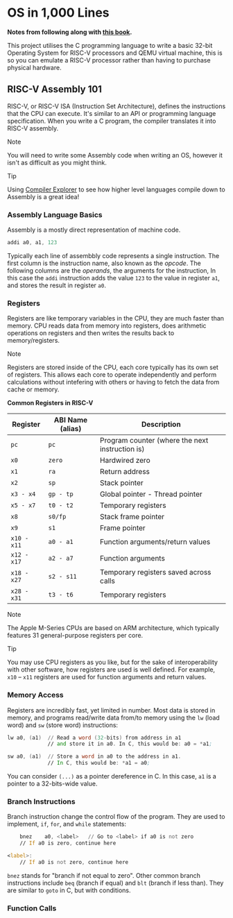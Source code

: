 # OS in 1,000 Lines

**Notes from following along with [this book](https://operating-system-in-1000-lines.vercel.app/en/02-assembly).** 

This project utilises the C programming language to write a basic 32-bit Operating System for RISC-V processors and QEMU virtual machine, this is so you can emulate a RISC-V processor rather than having to purchase physical hardware. 

## RISC-V Assembly 101

RISC-V, or RISC-V ISA (Instruction Set Architecture), defines the instructions that the CPU can execute. It's similar to an API or programming language specification. When you write a C program, the compiler translates it into RISC-V assembly.

> [!NOTE]
> You will need to write some Assembly code when writing an OS, however it isn't as difficult as you might think. 

> [!TIP] 
> Using [Compiler Explorer](https://godbolt.org/) to see how higher level languages compile down to Assembly is a great idea!

### Assembly Language Basics

Assembly is a mostly direct representation of machine code.

``` asm
addi a0, a1, 123
```

Typically each line of assembbly code represents a single instruction. The first column is the instruction name, also known as the _opcode_. The following columns are the _operands_, the arguments for the instruction, In this case the `addi` instruction adds the value `123` to the value in register `a1`, and stores the result in register `a0`.

### Registers

Registers are like temporary variables in the CPU, they are much faster than memory. CPU reads data from memory into registers, does arithmetic operations on registers and then writes the results back to memory/registers. 

> [!NOTE]
> Registers are stored inside of the CPU, each core typically has its own set of registers. This allows each core to operate independently and perform calculations without intefering with others or having to fetch the data from cache or memory.

**Common Registers in RISC-V**

| Register    | ABI Name (alias) | Description                                         |
|-------------|------------------|-----------------------------------------------------|
| `pc`        | `pc`             | Program counter (where the next instruction is)     |
| `x0 `       | `zero`           | Hardwired zero                                      |
| `x1`        | `ra`             | Return address                                      |
| `x2`        | `sp`             | Stack pointer                                       |
| `x3 - x4`   | `gp - tp`        | Global pointer - Thread pointer                     |
| `x5 - x7`   | `t0 - t2`        | Temporary registers                                 |
| `x8`        | `s0/fp`          | Stack frame pointer                                 |
| `x9`        | `s1`             | Frame pointer                                       |
| `x10 - x11` | `a0 - a1`        | Function arguments/return values                    |
| `x12 - x17` | `a2 - a7`        | Function arguments                                  |
| `x18 - x27` | `s2 - s11`       | Temporary registers saved across calls              |
| `x28 - x31` | `t3 - t6`        | Temporary registers                                 |

> [!NOTE]
> The Apple M-Series CPUs are based on ARM architecture, which typically features 31 general-purpose registers per core.

> [!TIP]
> You may use CPU registers as you like, but for the sake of interoperability with other software, how registers are used is well defined. For example, `x10` – `x11` registers are used for function arguments and return values.

### Memory Access

Registers are incredibly fast, yet limited in number. Most data is stored in memory, and programs read/write data from/to memory using the `lw` (load word) and `sw` (store word) instructions: 

``` asm
lw a0, (a1)  // Read a word (32-bits) from address in a1
             // and store it in a0. In C, this would be: a0 = *a1;
```

``` asm
sw a0, (a1)  // Store a word in a0 to the address in a1.
             // In C, this would be: *a1 = a0;
```

You can consider `(...)` as a pointer dereference in C. In this case, `a1` is a pointer to a 32-bits-wide value.

### Branch Instructions

Branch instruction change the control flow of the program. They are used to implement, `if`, `for`, and `while` statements: 

``` asm
    bnez    a0, <label>   // Go to <label> if a0 is not zero
    // If a0 is zero, continue here

<label>:
    // If a0 is not zero, continue here
```

`bnez` stands for "branch if not equal to zero". Other common branch instructions include `beq` (branch if equal) and `blt` (branch if less than). They are similar to `goto` in C, but with conditions.

### Function Calls


